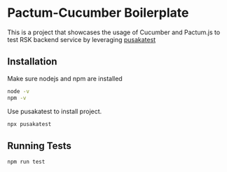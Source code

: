# Pactum-Cucumber Boilerplate

This is a project that showcases the usage of Cucumber and Pactum.js to test RSK backend service by leveraging [pusakatest](https://github.com/depapp/pusakatest)

## Installation
Make sure nodejs and npm are installed

```bash
node -v
npm -v
```

Use pusakatest to install project.

```bash
npx pusakatest
```

## Running Tests

```bash
npm run test
```
